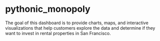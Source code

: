 # pythonic_monopoly
The goal of this dashboard is to provide charts, maps, and interactive visualizations that help customers explore the data and determine if they want to invest in rental properties in San Francisco.

